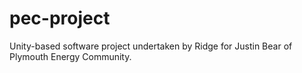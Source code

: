 # pec-project
Unity-based software project undertaken by Ridge for Justin Bear of Plymouth Energy Community.
